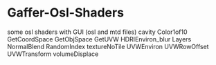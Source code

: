 # Gaffer-Osl-Shaders
some osl shaders with GUI (osl and mtd files)
cavity
Color1of10
GetCoordSpace
GetObjSpace
GetUVW
HDRIEnviron_blur
Layers
NormalBlend
RandomIndex
textureNoTile
UVWEnviron
UVWRowOffset
UVWTransform
volumeDisplace
